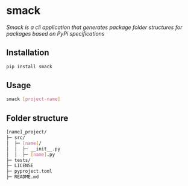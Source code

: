 # smack
_Smack is a cli application that generates package folder structures for packages based on PyPi specifications_

## Installation
```bash
pip install smack
```

## Usage
```bash
smack [project-name]
```
## Folder structure
```bash
[name]_project/ 
├─ src/
│  ├─ [name]/
│  │  ├─ __init__.py
│  │  ├─ [name].py
├─ tests/
├─ LICENSE
├─ pyproject.toml
├─ README.md
```
